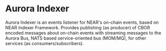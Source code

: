 # Aurora Indexer
Aurora Indexer is an events listener for NEAR's on-chain events, based on NEAR Indexer Framework.
Provides publishing (as producer) of CBOR encoded messages about on-chain events with streaming messages to the Aurora Bus, NATS based service-oriented bus (MOM/MQ), for other services (as consumers/subscribers).
